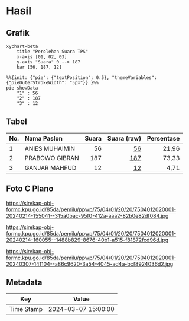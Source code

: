 # Hasil

## Grafik

```mermaid
xychart-beta
    title "Perolehan Suara TPS"
    x-axis [01, 02, 03]
    y-axis "Suara" 0 --> 187
    bar [56, 187, 12]
```

```mermaid
%%{init: {"pie": {"textPosition": 0.5}, "themeVariables": {"pieOuterStrokeWidth": "5px"}} }%%
pie showData
    "1" : 56
    "2" : 187
    "3" : 12
```

## Tabel

| No. | Nama Paslon    | Suara | Suara (raw) | Persentase |
|:--- |:-------------- | -----:| -----------:| ----------:|
| 1   | ANIES MUHAIMIN | 56    | [56][p-1]   | 21,96      |
| 2   | PRABOWO GIBRAN | 187   | [187][p-2]  | 73,33      |
| 3   | GANJAR MAHFUD  | 12    | [12][p-3]   | 4,71       |


[p-1]: https://github.com/gigit-pemilu/pemilu-2024-75-gorontalo/blob/main/pilpres/hitung-suara/sub/75-gorontalo/sub/04-pohuwato/sub/01-popayato/sub/2020-bumi-bahari/sub/001-tps/sub/paslon-1.txt
[p-2]: https://github.com/gigit-pemilu/pemilu-2024-75-gorontalo/blob/main/pilpres/hitung-suara/sub/75-gorontalo/sub/04-pohuwato/sub/01-popayato/sub/2020-bumi-bahari/sub/001-tps/sub/paslon-2.txt
[p-3]: https://github.com/gigit-pemilu/pemilu-2024-75-gorontalo/blob/main/pilpres/hitung-suara/sub/75-gorontalo/sub/04-pohuwato/sub/01-popayato/sub/2020-bumi-bahari/sub/001-tps/sub/paslon-3.txt

## Foto C Plano

https://sirekap-obj-formc.kpu.go.id/85da/pemilu/ppwp/75/04/01/20/20/7504012020001-20240214-155041--315a0bac-95f0-412a-aaa2-82b0e82df084.jpg

https://sirekap-obj-formc.kpu.go.id/85da/pemilu/ppwp/75/04/01/20/20/7504012020001-20240214-160055--1488b829-8676-40b1-a515-f81872fcd96d.jpg

https://sirekap-obj-formc.kpu.go.id/85da/pemilu/ppwp/75/04/01/20/20/7504012020001-20240307-141104--a86c9620-3a54-4045-ad4a-bcf8924036d2.jpg


## Metadata

| Key        | Value               |
| ---------- | ------------------- |
| Time Stamp | 2024-03-07 15:00:00 |



